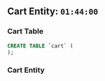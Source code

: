 ## **Cart Entity**: `01:44:00`

### **Cart Table**

```sql
CREATE TABLE `cart` (
);
```

### **Cart Entity**

```java
```

